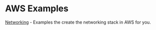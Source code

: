 # AWS Examples

[Networking](./networking/README.md) - Examples the create the networking stack in AWS for you.